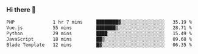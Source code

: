 ### Hi there 👋

<!--START_SECTION:waka-->

```txt
PHP              1 hr 7 mins     ████████▓░░░░░░░░░░░░░░░░   35.19 %
Vue.js           55 mins         ███████▒░░░░░░░░░░░░░░░░░   28.71 %
Python           29 mins         ████░░░░░░░░░░░░░░░░░░░░░   15.49 %
JavaScript       18 mins         ██▒░░░░░░░░░░░░░░░░░░░░░░   09.68 %
Blade Template   12 mins         █▓░░░░░░░░░░░░░░░░░░░░░░░   06.35 %
```

<!--END_SECTION:waka-->

<!--
**Jonas-VanHaeken/Jonas-VanHaeken** is a ✨ _special_ ✨ repository because its `README.md` (this file) appears on your GitHub profile.

Here are some ideas to get you started:

- 🔭 I’m currently working on ...
- 🌱 I’m currently learning ...
- 👯 I’m looking to collaborate on ...
- 🤔 I’m looking for help with ...
- 💬 Ask me about ...
- 📫 How to reach me: ...
- 😄 Pronouns: ...
- ⚡ Fun fact: ...
-->
